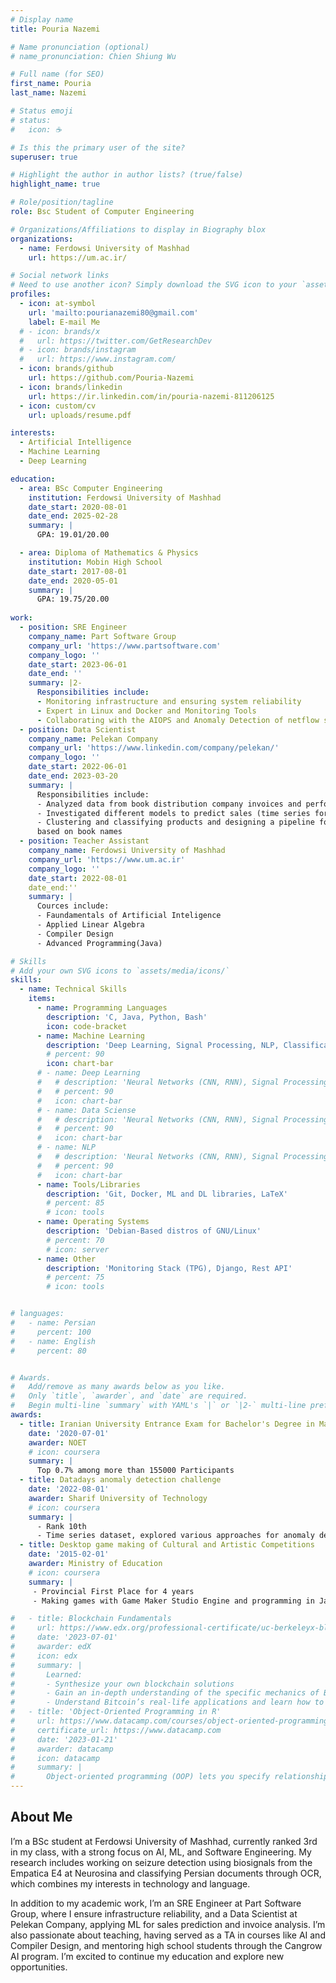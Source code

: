 ```yaml
---
# Display name
title: Pouria Nazemi

# Name pronunciation (optional)
# name_pronunciation: Chien Shiung Wu

# Full name (for SEO)
first_name: Pouria
last_name: Nazemi

# Status emoji
# status:
#   icon: ☕️

# Is this the primary user of the site?
superuser: true

# Highlight the author in author lists? (true/false)
highlight_name: true

# Role/position/tagline
role: Bsc Student of Computer Engineering

# Organizations/Affiliations to display in Biography blox
organizations:
  - name: Ferdowsi University of Mashhad
    url: https://um.ac.ir/

# Social network links
# Need to use another icon? Simply download the SVG icon to your `assets/media/icons/` folder.
profiles:
  - icon: at-symbol
    url: 'mailto:pourianazemi80@gmail.com'
    label: E-mail Me
  # - icon: brands/x
  #   url: https://twitter.com/GetResearchDev
  # - icon: brands/instagram
  #   url: https://www.instagram.com/
  - icon: brands/github
    url: https://github.com/Pouria-Nazemi
  - icon: brands/linkedin
    url: https://ir.linkedin.com/in/pouria-nazemi-811206125
  - icon: custom/cv
    url: uploads/resume.pdf

interests:
  - Artificial Intelligence
  - Machine Learning
  - Deep Learning

education:
  - area: BSc Computer Engineering
    institution: Ferdowsi University of Mashhad
    date_start: 2020-08-01
    date_end: 2025-02-28
    summary: |
      GPA: 19.01/20.00

  - area: Diploma of Mathematics & Physics
    institution: Mobin High School
    date_start: 2017-08-01
    date_end: 2020-05-01
    summary: |
      GPA: 19.75/20.00
      
work:
  - position: SRE Engineer
    company_name: Part Software Group
    company_url: 'https://www.partsoftware.com'
    company_logo: ''
    date_start: 2023-06-01
    date_end: ''
    summary: |2-
      Responsibilities include:
      - Monitoring infrastructure and ensuring system reliability
      - Expert in Linux and Docker and Monitoring Tools
      - Collaborating with the AIOPS and Anomaly Detection of netflow sub-team
  - position: Data Scientist
    company_name: Pelekan Company
    company_url: 'https://www.linkedin.com/company/pelekan/'
    company_logo: ''
    date_start: 2022-06-01
    date_end: 2023-03-20
    summary: |
      Responsibilities include:
      - Analyzed data from book distribution company invoices and performed feature engineering
      - Investigated different models to predict sales (time series forecasting, regression, etc.)
      - Clustering and classifying products and designing a pipeline for predicting the number of sales
      based on book names
  - position: Teacher Assistant
    company_name: Ferdowsi University of Mashhad
    company_url: 'https://www.um.ac.ir'
    company_logo: ''
    date_start: 2022-08-01
    date_end:''
    summary: |
      Cources include:
      - Faundamentals of Artificial Inteligence
      - Applied Linear Algebra
      - Compiler Design
      - Advanced Programming(Java)

# Skills
# Add your own SVG icons to `assets/media/icons/`
skills:
  - name: Technical Skills
    items:
      - name: Programming Languages
        description: 'C, Java, Python, Bash'
        icon: code-bracket
      - name: Machine Learning
        description: 'Deep Learning, Signal Processing, NLP, Classification and Clustering, Data Science'
        # percent: 90
        icon: chart-bar
      # - name: Deep Learning
      #   # description: 'Neural Networks (CNN, RNN), Signal Processing, NLP, Classification and Clustering, Data Science'
      #   # percent: 90
      #   icon: chart-bar
      # - name: Data Sciense
      #   # description: 'Neural Networks (CNN, RNN), Signal Processing, NLP, Classification and Clustering, Data Science'
      #   # percent: 90
      #   icon: chart-bar
      # - name: NLP
      #   # description: 'Neural Networks (CNN, RNN), Signal Processing, NLP, Classification and Clustering, Data Science'
      #   # percent: 90
      #   icon: chart-bar
      - name: Tools/Libraries
        description: 'Git, Docker, ML and DL libraries, LaTeX'
        # percent: 85
        # icon: tools
      - name: Operating Systems
        description: 'Debian-Based distros of GNU/Linux'
        # percent: 70
        # icon: server
      - name: Other
        description: 'Monitoring Stack (TPG), Django, Rest API'
        # percent: 75
        # icon: tools


# languages:
#   - name: Persian
#     percent: 100
#   - name: English
#     percent: 80


# Awards.
#   Add/remove as many awards below as you like.
#   Only `title`, `awarder`, and `date` are required.
#   Begin multi-line `summary` with YAML's `|` or `|2-` multi-line prefix and indent 2 spaces below.
awards:
  - title: Iranian University Entrance Exam for Bachelor's Degree in Mathematics (Konkur)
    date: '2020-07-01'
    awarder: NOET
    # icon: coursera
    summary: |
      Top 0.7% among more than 155000 Participants
  - title: Datadays anomaly detection challenge
    date: '2022-08-01'
    awarder: Sharif University of Technology
    # icon: coursera
    summary: |
      - Rank 10th
      - Time series dataset, explored various approaches for anomaly detection, final testing on withheld data and rank teams base on the result.
  - title: Desktop game making of Cultural and Artistic Competitions
    date: '2015-02-01'
    awarder: Ministry of Education
    # icon: coursera
    summary: |
     - Provincial First Place for 4 years
     - Making games with Game Maker Studio Engine and programming in JavaScript

#   - title: Blockchain Fundamentals
#     url: https://www.edx.org/professional-certificate/uc-berkeleyx-blockchain-fundamentals
#     date: '2023-07-01'
#     awarder: edX
#     icon: edx
#     summary: |
#       Learned:
#       - Synthesize your own blockchain solutions
#       - Gain an in-depth understanding of the specific mechanics of Bitcoin
#       - Understand Bitcoin’s real-life applications and learn how to attack and destroy Bitcoin, Ethereum, smart contracts and Dapps, and alternatives to Bitcoin’s Proof-of-Work consensus algorithm
#   - title: 'Object-Oriented Programming in R'
#     url: https://www.datacamp.com/courses/object-oriented-programming-with-s3-and-r6-in-r
#     certificate_url: https://www.datacamp.com
#     date: '2023-01-21'
#     awarder: datacamp
#     icon: datacamp
#     summary: |
#       Object-oriented programming (OOP) lets you specify relationships between functions and the objects that they can act on, helping you manage complexity in your code. This is an intermediate level course, providing an introduction to OOP, using the S3 and R6 systems. S3 is a great day-to-day R programming tool that simplifies some of the functions that you write. R6 is especially useful for industry-specific analyses, working with web APIs, and building GUIs.
---
```

## About Me
I’m a BSc student at Ferdowsi University of Mashhad, currently ranked 3rd in my class, with a strong focus on AI, ML, and Software Engineering. My research includes working on seizure detection using biosignals from the Empatica E4 at Neurosina and classifying Persian documents through OCR, which combines my interests in technology and language.

In addition to my academic work, I’m an SRE Engineer at Part Software Group, where I ensure infrastructure reliability, and a Data Scientist at Pelekan Company, applying ML for sales prediction and invoice analysis. I’m also passionate about teaching, having served as a TA in courses like AI and Compiler Design, and mentoring high school students through the Cangrow AI program. I’m excited to continue my education and explore new opportunities.